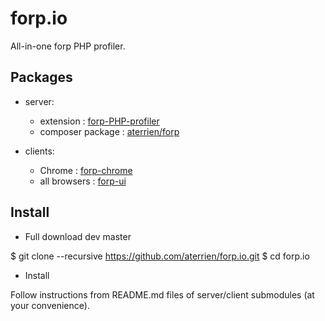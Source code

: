 forp.io
=======

All-in-one forp PHP profiler.

Packages
-------

* server:

    - extension : [forp-PHP-profiler](https://github.com/aterrien/forp-PHP-profiler/)
    - composer package : [aterrien/forp](ttps://packagist.org/packages/aterrien/forp)

* clients:

    - Chrome : [forp-chrome](https://chrome.google.com/webstore/detail/forp-for-chrome/ngfngijlafennlhobihjppmngeollbnn?hl=fr)
    - all browsers : [forp-ui](https://github.com/aterrien/forp-ui/)

Install
-------

* Full download dev master

$ git clone --recursive https://github.com/aterrien/forp.io.git
$ cd forp.io

* Install

Follow instructions from README.md files of server/client submodules (at your convenience).